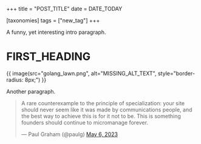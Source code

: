+++
title = "POST_TITLE"
date = DATE_TODAY 

[taxonomies]
tags = ["new_tag"]
+++

A funny, yet interesting intro paragraph.

<!-- more -->

# FIRST_HEADING

{{ image(src="golang_lawn.png",
         alt="MISSING_ALT_TEXT",
         style="border-radius: 8px;") }}

Another paragraph.

<blockquote class="twitter-tweet"><p lang="en" dir="ltr">A rare counterexample to the principle of specialization: your site should never seem like it was made by communications people, and the best way to achieve this is for it not to be. This is something founders should continue to micromanage forever.</p>&mdash; Paul Graham (@paulg) <a href="https://twitter.com/paulg/status/1654765304184971264?ref_src=twsrc%5Etfw">May 6, 2023</a></blockquote> <script async src="https://platform.twitter.com/widgets.js" charset="utf-8"></script>
